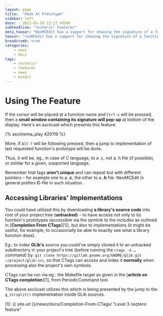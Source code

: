 ```yaml
---
layout: page
title:  "Peek At Prototype"
sidebar: left
date:   2021-05-10 13:17 +0100
subheadline: "הϵѻteric² Features"
meta_teaser: "NeoMCEdit has a support for showing the signature of a function under the pointer, in a small window appearing at bottom of display."
teaser: "הϵѻMCEdit has a support for showing the signature of a function under the pointer, in a small window appearing at bottom of display."
breadcrumb: true
categories: 
    - news
    - docs
tags:
    - הϵѻteric²
    - features
    - news
    - mcedit
---
```



# Using The Feature

If the cursor will be placed at a function name and `Ctrl-s`
will be pressed, then a **small window containing its signature
will pop-up** at bottom of the display. Here's an asciicast which
presents this feature: 

{% asciinema_play 420119 %}

More, if `Alt-?` will be following pressed, then a jump to
implementation of last requested function's prototype will be
done. 

Thus, it will be, eg., in case of C language, to a .c, not a .h
file (if possible), or similar for a given, supported language.

Remember that tags **aren't unique** and can repeat but with
different pointers – for example one to a **.c**, the other to a
**.h** file. NeoMCEdit in general prefers **C**-file in such
situation.

## Accessing Libraries' Implementations

You could have utilized this by downloading **a library's source
code** into root of your project tree (**untracked**) – to have
access not only to its function's prototypes (accessible
via the symlink to the includes as outlined in  [**Completion From
CTags**][1]), but also to implementations (it
might be useful, for example, to occasionally be able to
exactly see what a library function does). 

Eg.: to index **GLib's** source you could've simply cloned it to
an untracked subdirectory in your project's tree (before
running the `ctags -e …` command) by: `git clone
https://gitlab.gnome.org/GNOME/glib.git ~/project/glib-src`, so
that CTags can access and index it **normally** when   processing
also the project's own symbols.

CTags can be run via eg.: the Makefile target as given in the
[**article on CTags completion**][1], from PeriodicCommand tool. 

The above asciicast utilizes this which is being presented by the
jump to the `g_strsplit()` implementation inside GLib sources.

 [1]: {{ site.url }}/news/docs/Completion-From-CTags/ "Level 3 הϵѻteric feature"
